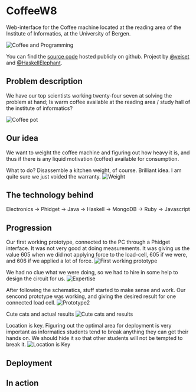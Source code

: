 CoffeeW8
========

Web-interface for the Coffee machine located at the reading area of the 
Institute of Informatics, at the University of Bergen.

![Coffee and Programming](https://raw.github.com/veiset/veiset-blog/master/static/img/coffeeW8-project/coffee_and_programming.png) 

You can find the [source code](https://github.com/veiset/CoffeeW8) hosted
publicly on github. Project by [@veiset](https://github.com/veiset) and
[@HaskellElephant](https://github.com/HaskellElephant).

Problem description
-------------------

We have our top scientists working twenty-four seven at solving the problem at
hand; Is warm coffee available at the reading area / study hall of the institute
of informatics? 

![Coffee pot](https://raw.github.com/veiset/veiset-blog/master/static/img/coffeeW8-project/coffee_machine.png)

Our idea
--------

We want to weight the coffee machine and figuring out how heavy it is, and thus if
there is any liquid motivation (coffee) available for consumption. 

What to do? Disassemble a kitchen weight, of course. Brilliant idea. 
I am quite sure we just voided the warranty.
![Weight](https://lh4.googleusercontent.com/-2newWaUs4z0/UEdzPrPu7vI/AAAAAAAACcI/gCpc-Pmcq94/s1296/IMG_20120905_174252.jpg)


The technology behind
---------------------

Electronics -> Phidget -> Java -> Haskell -> MongoDB -> Ruby -> Javascript

Progression
-----------

Our first working prototype, connected to the PC through a Phidget interface.
It was not very good at doing measurements. It was giving us the value 605 
when we did not applying force to the load-cell, 605 if we were, and 606 if
we applied a lot of force.
![First working prototype](https://lh6.googleusercontent.com/-huSx9e1iCB8/UEefUFDSqQI/AAAAAAAACiw/Dh6FEEvpVUI/s1296/IMG_20120905_205014.jpg)

We had no clue what we were doing, so we had to hire in some help to design 
the circuit for us.
![Expertise](https://raw.github.com/veiset/CoffeeW8/master/docs/veiecelle-diff-amp.gif)

After following the schematics, stuff started to make sense and work. 
Our sencond prototype was working, and giving the desired result for one
connected load cell. 
![Prototype2](https://raw.github.com/veiset/veiset-blog/master/static/img/coffeeW8-project/prototype2.png)

Cute cats and actual results
![Cute cats and results](https://raw.github.com/veiset/veiset-blog/master/static/img/coffeeW8-project/values_prototype2_screenshot.png)

Location is key. Figuring out the optimal area for deployment is very
important as informatics students tend to break anything they can get
their hands on. We should hide it so that other students will not be
tempted to break it.
![Location is Key](https://lh5.googleusercontent.com/-VJWDo9LpVQg/UHGUm-76L6I/AAAAAAAADLs/1vceDCwSf4g/s972/IMG_20121007_164024.jpg)


Deployment
----------


In action
---------
